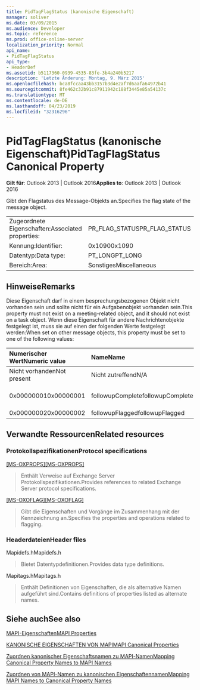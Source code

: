 ```yaml
---
title: PidTagFlagStatus (kanonische Eigenschaft)
manager: soliver
ms.date: 03/09/2015
ms.audience: Developer
ms.topic: reference
ms.prod: office-online-server
localization_priority: Normal
api_name:
- PidTagFlagStatus
api_type:
- HeaderDef
ms.assetid: b5117360-0939-4535-83fe-3b4a240b5217
description: 'Letzte Änderung: Montag, 9. März 2015'
ms.openlocfilehash: bca8fccaa43bb3157b3d4e2af7d6aafa64972b41
ms.sourcegitcommit: 8fe462c32b91c87911942c188f3445e85a54137c
ms.translationtype: MT
ms.contentlocale: de-DE
ms.lasthandoff: 04/23/2019
ms.locfileid: "32316296"
---
```

# <a name="pidtagflagstatus-canonical-property"></a><span data-ttu-id="ec0f6-103">PidTagFlagStatus (kanonische Eigenschaft)</span><span class="sxs-lookup"><span data-stu-id="ec0f6-103">PidTagFlagStatus Canonical Property</span></span>

  
  
<span data-ttu-id="ec0f6-104">**Gilt für**: Outlook 2013 | Outlook 2016</span><span class="sxs-lookup"><span data-stu-id="ec0f6-104">**Applies to**: Outlook 2013 | Outlook 2016</span></span> 
  
<span data-ttu-id="ec0f6-105">Gibt den Flagstatus des Message-Objekts an.</span><span class="sxs-lookup"><span data-stu-id="ec0f6-105">Specifies the flag state of the message object.</span></span>
  
|||
|:-----|:-----|
|<span data-ttu-id="ec0f6-106">Zugeordnete Eigenschaften:</span><span class="sxs-lookup"><span data-stu-id="ec0f6-106">Associated properties:</span></span>  <br/> |<span data-ttu-id="ec0f6-107">PR_FLAG_STATUS</span><span class="sxs-lookup"><span data-stu-id="ec0f6-107">PR_FLAG_STATUS</span></span>  <br/> |
|<span data-ttu-id="ec0f6-108">Kennung:</span><span class="sxs-lookup"><span data-stu-id="ec0f6-108">Identifier:</span></span>  <br/> |<span data-ttu-id="ec0f6-109">0x1090</span><span class="sxs-lookup"><span data-stu-id="ec0f6-109">0x1090</span></span>  <br/> |
|<span data-ttu-id="ec0f6-110">Datentyp:</span><span class="sxs-lookup"><span data-stu-id="ec0f6-110">Data type:</span></span>  <br/> |<span data-ttu-id="ec0f6-111">PT_LONG</span><span class="sxs-lookup"><span data-stu-id="ec0f6-111">PT_LONG</span></span>  <br/> |
|<span data-ttu-id="ec0f6-112">Bereich:</span><span class="sxs-lookup"><span data-stu-id="ec0f6-112">Area:</span></span>  <br/> |<span data-ttu-id="ec0f6-113">Sonstiges</span><span class="sxs-lookup"><span data-stu-id="ec0f6-113">Miscellaneous</span></span>  <br/> |
   
## <a name="remarks"></a><span data-ttu-id="ec0f6-114">Hinweise</span><span class="sxs-lookup"><span data-stu-id="ec0f6-114">Remarks</span></span>

<span data-ttu-id="ec0f6-115">Diese Eigenschaft darf in einem besprechungsbezogenen Objekt nicht vorhanden sein und sollte nicht für ein Aufgabenobjekt vorhanden sein.</span><span class="sxs-lookup"><span data-stu-id="ec0f6-115">This property must not exist on a meeting-related object, and it should not exist on a task object.</span></span> <span data-ttu-id="ec0f6-116">Wenn diese Eigenschaft für andere Nachrichtenobjekte festgelegt ist, muss sie auf einen der folgenden Werte festgelegt werden:</span><span class="sxs-lookup"><span data-stu-id="ec0f6-116">When set on other message objects, this property must be set to one of the following values:</span></span>
  
|<span data-ttu-id="ec0f6-117">**Numerischer Wert**</span><span class="sxs-lookup"><span data-stu-id="ec0f6-117">**Numeric value**</span></span>|<span data-ttu-id="ec0f6-118">**Name**</span><span class="sxs-lookup"><span data-stu-id="ec0f6-118">**Name**</span></span>|<span data-ttu-id="ec0f6-119">**Beschreibung**</span><span class="sxs-lookup"><span data-stu-id="ec0f6-119">**Description**</span></span>|
|:-----|:-----|:-----|
|<span data-ttu-id="ec0f6-120">Nicht vorhanden</span><span class="sxs-lookup"><span data-stu-id="ec0f6-120">Not present</span></span>  <br/> |<span data-ttu-id="ec0f6-121">Nicht zutreffend</span><span class="sxs-lookup"><span data-stu-id="ec0f6-121">N/A</span></span>  <br/> |<span data-ttu-id="ec0f6-122">Unflagged</span><span class="sxs-lookup"><span data-stu-id="ec0f6-122">Unflagged</span></span>  <br/> |
|<span data-ttu-id="ec0f6-123">0x00000001</span><span class="sxs-lookup"><span data-stu-id="ec0f6-123">0x00000001</span></span>  <br/> |<span data-ttu-id="ec0f6-124">followupComplete</span><span class="sxs-lookup"><span data-stu-id="ec0f6-124">followupComplete</span></span>  <br/> |<span data-ttu-id="ec0f6-125">Gekennzeichnet abgeschlossen</span><span class="sxs-lookup"><span data-stu-id="ec0f6-125">Flagged complete</span></span>  <br/> |
|<span data-ttu-id="ec0f6-126">0x00000002</span><span class="sxs-lookup"><span data-stu-id="ec0f6-126">0x00000002</span></span>  <br/> |<span data-ttu-id="ec0f6-127">followupFlagged</span><span class="sxs-lookup"><span data-stu-id="ec0f6-127">followupFlagged</span></span>  <br/> |<span data-ttu-id="ec0f6-128">Gekennzeichnet</span><span class="sxs-lookup"><span data-stu-id="ec0f6-128">Flagged</span></span>  <br/> |
   
## <a name="related-resources"></a><span data-ttu-id="ec0f6-129">Verwandte Ressourcen</span><span class="sxs-lookup"><span data-stu-id="ec0f6-129">Related resources</span></span>

### <a name="protocol-specifications"></a><span data-ttu-id="ec0f6-130">Protokollspezifikationen</span><span class="sxs-lookup"><span data-stu-id="ec0f6-130">Protocol specifications</span></span>

<span data-ttu-id="ec0f6-131">[[MS-OXPROPS]](https://msdn.microsoft.com/library/f6ab1613-aefe-447d-a49c-18217230b148%28Office.15%29.aspx)</span><span class="sxs-lookup"><span data-stu-id="ec0f6-131">[[MS-OXPROPS]](https://msdn.microsoft.com/library/f6ab1613-aefe-447d-a49c-18217230b148%28Office.15%29.aspx)</span></span>
  
> <span data-ttu-id="ec0f6-132">Enthält Verweise auf Exchange Server Protokollspezifikationen.</span><span class="sxs-lookup"><span data-stu-id="ec0f6-132">Provides references to related Exchange Server protocol specifications.</span></span>
    
<span data-ttu-id="ec0f6-133">[[MS-OXOFLAG]](https://msdn.microsoft.com/library/f1e50be4-ed30-4c2a-b5cb-8ff3aaaf9b91%28Office.15%29.aspx)</span><span class="sxs-lookup"><span data-stu-id="ec0f6-133">[[MS-OXOFLAG]](https://msdn.microsoft.com/library/f1e50be4-ed30-4c2a-b5cb-8ff3aaaf9b91%28Office.15%29.aspx)</span></span>
  
> <span data-ttu-id="ec0f6-134">Gibt die Eigenschaften und Vorgänge im Zusammenhang mit der Kennzeichnung an.</span><span class="sxs-lookup"><span data-stu-id="ec0f6-134">Specifies the properties and operations related to flagging.</span></span>
    
### <a name="header-files"></a><span data-ttu-id="ec0f6-135">Headerdateien</span><span class="sxs-lookup"><span data-stu-id="ec0f6-135">Header files</span></span>

<span data-ttu-id="ec0f6-136">Mapidefs.h</span><span class="sxs-lookup"><span data-stu-id="ec0f6-136">Mapidefs.h</span></span>
  
> <span data-ttu-id="ec0f6-137">Bietet Datentypdefinitionen.</span><span class="sxs-lookup"><span data-stu-id="ec0f6-137">Provides data type definitions.</span></span>
    
<span data-ttu-id="ec0f6-138">Mapitags.h</span><span class="sxs-lookup"><span data-stu-id="ec0f6-138">Mapitags.h</span></span>
  
> <span data-ttu-id="ec0f6-139">Enthält Definitionen von Eigenschaften, die als alternative Namen aufgeführt sind.</span><span class="sxs-lookup"><span data-stu-id="ec0f6-139">Contains definitions of properties listed as alternate names.</span></span>
    
## <a name="see-also"></a><span data-ttu-id="ec0f6-140">Siehe auch</span><span class="sxs-lookup"><span data-stu-id="ec0f6-140">See also</span></span>



[<span data-ttu-id="ec0f6-141">MAPI-Eigenschaften</span><span class="sxs-lookup"><span data-stu-id="ec0f6-141">MAPI Properties</span></span>](mapi-properties.md)
  
[<span data-ttu-id="ec0f6-142">KANONISCHE EIGENSCHAFTEN VON MAPI</span><span class="sxs-lookup"><span data-stu-id="ec0f6-142">MAPI Canonical Properties</span></span>](mapi-canonical-properties.md)
  
[<span data-ttu-id="ec0f6-143">Zuordnen kanonischer Eigenschaftsnamen zu MAPI-Namen</span><span class="sxs-lookup"><span data-stu-id="ec0f6-143">Mapping Canonical Property Names to MAPI Names</span></span>](mapping-canonical-property-names-to-mapi-names.md)
  
[<span data-ttu-id="ec0f6-144">Zuordnen von MAPI-Namen zu kanonischen Eigenschaftennamen</span><span class="sxs-lookup"><span data-stu-id="ec0f6-144">Mapping MAPI Names to Canonical Property Names</span></span>](mapping-mapi-names-to-canonical-property-names.md)


